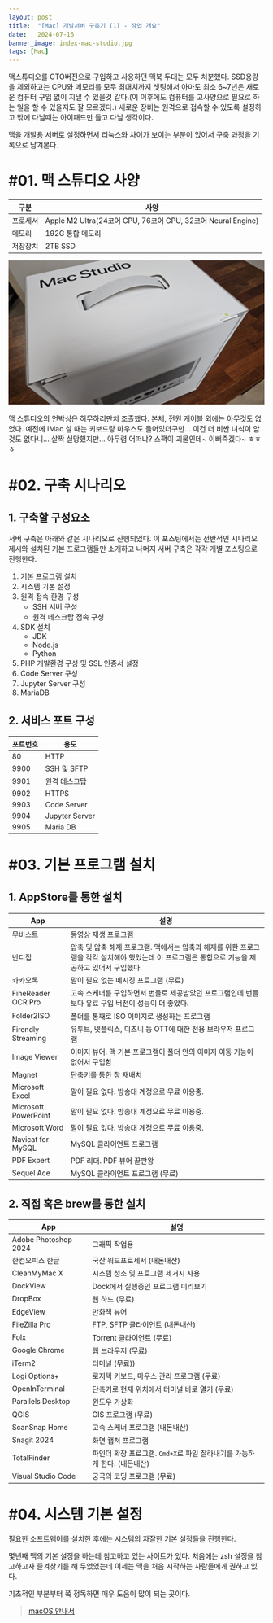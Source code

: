 ```yaml
---
layout: post
title:  "[Mac] 개발서버 구축기 (1) - 작업 개요"
date:   2024-07-16
banner_image: index-mac-studio.jpg
tags: [Mac]
---
```


맥스튜디오를 CTO버전으로 구입하고 사용하던 맥북 두대는 모두 처분했다. SSD용량을 제외하고는 CPU와 메모리를 모두 최대치까지 셋팅해서 아마도 최소 6~7년은 새로운 컴퓨터 구입 없이 지낼 수 있을것 같다.(이 이후에도 컴퓨터를 고사양으로 필요로 하는 일을 할 수 있을지도 잘 모르겠다.) 새로운 장비는 원격으로 접속할 수 있도록 설정하고 밖에 다닐때는 아이패드만 들고 다닐 생각이다.

맥을 개발용 서버로 설정하면서 리눅스와 차이가 보이는 부분이 있어서 구축 과정을 기록으로 남겨본다.

<!--more-->

# #01. 맥 스튜디오 사양

| 구분 | 사양 |
|---|---|
| 프로세서 | Apple M2 Ultra(24코어 CPU, 76코어 GPU, 32코어 Neural Engine) |
| 메모리 | 192G 통합 메모리 |
| 저장장치 | 2TB SSD |

![img](/images/posts/2024/0716/macstudio01.jpg)

맥 스튜디오의 언박싱은 허무하리만치 조촐했다. 본체, 전원 케이블 외에는 아무것도 없었다. 예전에 iMac 살 때는 키보드랑 마우스도 들어있더구만... 이건 더 비싼 녀석이 암것도 없다니... 살짝 실망했지만... 아무렴 어떠냐? 스팩이 괴물인데~ 이뻐죽겠다~ ㅎㅎㅎ

# #02. 구축 시나리오

## 1. 구축할 구성요소

서버 구축은 아래와 같은 시나리오로 진행되었다. 이 포스팅에서는 전반적인 시나리오 제시와 설치된 기본 프로그램들만 소개하고 나머지 서버 구축은 각각 개별 포스팅으로 진행한다.

1. 기본 프로그램 설치
2. 시스템 기본 설정
3. 원격 접속 환경 구성
   - SSH 서버 구성
   - 원격 데스크탑 접속 구성
4. SDK 설치
   - JDK
   - Node.js
   - Python
5. PHP 개발환경 구성 및 SSL 인증서 설정
6. Code Server 구성
7. Jupyter Server 구성
8. MariaDB

## 2. 서비스 포트 구성

| 포트번호 | 용도 |
|---|---|
| 80 | HTTP |
| 9900 | SSH 및 SFTP |
| 9901 | 원격 데스크탑 |
| 9902 | HTTPS |
| 9903 | Code Server |
| 9904 | Jupyter Server |
| 9905 | Maria DB |

# #03. 기본 프로그램 설치

## 1. AppStore를 통한 설치

| App | 설명 |
|--|--|
| 무비스트 | 동영상 재생 프로그램 |
| 반디집 | 압축 및 압축 해제 프로그램. 맥에서는 압축과 해제를 위한 프로그램을 각각 설치해야 했었는데 이 프로그램은 통합으로 기능을 제공하고 있어서 구입했다. |
| 카카오톡 | 말이 필요 없는 메시징 프로그램 (무료) |
| FineReader OCR Pro | 고속 스케너를 구입하면서 번들로 제공받았던 프로그램인데 번들보다 유료 구입 버전이 성능이 더 좋았다. |
| Folder2ISO | 폴더를 통째로 ISO 이미지로 생성하는 프로그램 |
| Firendly Streaming | 유투브, 넷플릭스, 디즈니 등 OTT에 대한 전용 브라우저 프로그램 |
| Image Viewer | 이미지 뷰어. 맥 기본 프로그램이 폴더 안의 이미지 이동 기능이 없어서 구입함 |
| Magnet | 단축키를 통한 창 재배치 |
| Microsoft Excel | 말이 필요 없다. 방송대 계정으로 무료 이용중. |
| Microsoft PowerPoint | 말이 필요 없다. 방송대 계정으로 무료 이용중. |
| Microsoft Word | 말이 필요 없다. 방송대 계정으로 무료 이용중. |
| Navicat for MySQL | MySQL 클라이언트 프로그램 |
| PDF Expert | PDF 리더. PDF 뷰어 끝판왕 |
| Sequel Ace | MySQL 클라이언트 프로그램 (무료) |

## 2. 직접 혹은 brew를 통한 설치

| App | 설명 |
|--|--|
| Adobe Photoshop 2024 | 그래픽 작업용 |
| 한컴오피스 한글 | 국산 워드프로세서 (내돈내산) |
| CleanMyMac X | 시스템 청소 및 프로그램 제거시 사용 |
| DockView | Dock에서 실행중인 프로그램 미리보기 |
| DropBox | 웹 하드 (무료) |
| EdgeView | 만화책 뷰어 |
| FileZilla Pro | FTP, SFTP 클라이언트 (내돈내산) |
| Folx | Torrent 클라이언트 (무료) |
| Google Chrome | 웹 브라우저 (무료) |
| iTerm2 | 터미널 (무료)) |
| Logi Options+ | 로지텍 키보드, 마우스 관리 프로그램 (무료) |
| OpenInTerminal | 단축키로 현재 위치에서 터미널 바로 열기 (무료) |
| Parallels Desktop | 윈도우 가상화 |
| QGIS | GIS 프로그램 (무료) |
| ScanSnap Home | 고속 스케너 프로그램 (내돈내산) |
| Snagit 2024 | 화면 캡쳐 프로그램 |
| TotalFinder | 파인더 확장 프로그램. `Cmd+X`로 파일 잘라내기를 가능하게 한다. (내돈내산) |
| Visual Studio Code | 궁극의 코딩 프로그램 (무료) |

# #04. 시스템 기본 설정

필요한 소프트웨어를 설치한 후에는 시스템의 자잘한 기본 설정들을 진행한다.

몇년째 맥의 기본 설정을 하는데 참고하고 있는 사이트가 있다. 처음에는 zsh 설정을 참고하고자 즐겨찾기를 해 두었었는데 이제는 맥을 처음 시작하는 사람들에게 권하고 있다.

기초적인 부분부터 쭉 정독하면 매우 도움이 많이 되는 곳이다.

> [macOS 안내서](https://subicura.com/mac/)